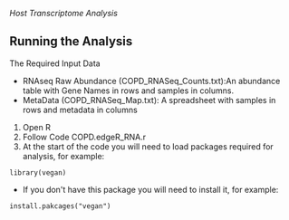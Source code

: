 *Host Transcriptome Analysis*
## Running the Analysis
The Required Input Data
* RNAseq Raw Abundance (COPD_RNASeq_Counts.txt):An abundance table with Gene Names in rows and samples in columns.
* MetaData (COPD_RNASeq_Map.txt): A spreadsheet with samples in rows and metadata in columns

1. Open R
1. Follow Code COPD.edgeR_RNA.r 
  1. At the start of the code you will need to load packages required for analysis, for example:
```
library(vegan)
```
* If you don't have this package you will need to install it, for example:
```
install.pakcages("vegan")
```
